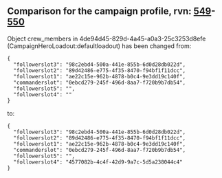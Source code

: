 ## Comparison for the campaign profile, rvn: [549](https://github.com/PRO100KatYT/FortniteProfileRevisions/tree/main/profiles/campaign/549%20campaign.json)-[550](https://github.com/PRO100KatYT/FortniteProfileRevisions/tree/main/profiles/campaign/550%20campaign.json)

Object crew_members in 4de94d45-829d-4a45-a0a3-25c3253d8efe (CampaignHeroLoadout:defaultloadout) has been changed from:

```
{
  "followerslot3": "98c2ebd4-500a-441e-855b-6d0d28db022d",
  "followerslot2": "89d42486-e775-4f35-8470-f94bf1f11dcc",
  "followerslot1": "ae22c15e-962b-4878-b0c4-9e3dd19c140f",
  "commanderslot": "0ebcd279-245f-496d-8aa7-f720b9b7db54",
  "followerslot5": "",
  "followerslot4": ""
}
```

to:

```
{
  "followerslot3": "98c2ebd4-500a-441e-855b-6d0d28db022d",
  "followerslot2": "89d42486-e775-4f35-8470-f94bf1f11dcc",
  "followerslot1": "ae22c15e-962b-4878-b0c4-9e3dd19c140f",
  "commanderslot": "0ebcd279-245f-496d-8aa7-f720b9b7db54",
  "followerslot5": "",
  "followerslot4": "4577082b-4c4f-42d9-9a7c-5d5a238044c4"
}
```

<br><br>
